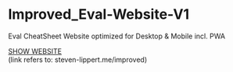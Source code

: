 # Improved_Eval-Website-V1

Eval CheatSheet Website optimized for Desktop & Mobile incl. PWA

[SHOW WEBSITE](https://www.steven-lippert.me/improved)
<br>
(link refers to: steven-lippert.me/improved)
